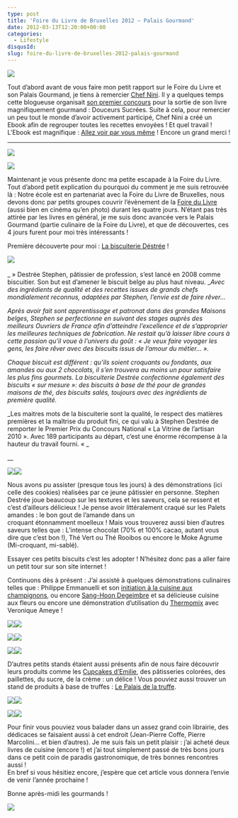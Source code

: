 ```yaml
---
type: post
title: 'Foire du Livre de Bruxelles 2012 – Palais Gourmand'
date: 2012-03-13T12:20:00+00:00
categories: 
  - Lifestyle
disqusId: 
slug: foire-du-livre-de-bruxelles-2012-palais-gourmand
---
```


[![](http://2.bp.blogspot.com/-OgeecPjU8BI/T18f8erM3xI/AAAAAAAAB2w/n2d7yizWs5E/s640/ebook-concours.png)](http://2.bp.blogspot.com/-OgeecPjU8BI/T18f8erM3xI/AAAAAAAAB2w/n2d7yizWs5E/s1600/ebook-concours.png)

Tout d’abord avant de vous faire mon petit rapport sur le Foire du Livre et son Palais Gourmand, je tiens à remercier [Chef Nini](http://www.chefnini.com/). Il y a quelques temps cette blogueuse organisait [son premier concours](http://www.chefnini.com/concours-chefnini-douceurs-sucrees/) pour la sortie de son livre magnifiquement gourmand : Douceurs Sucrées. Suite à cela, pour remercier un peu tout le monde d’avoir activement participé, Chef Nini a créé un Ebook afin de regrouper toutes les recettes envoyées ! Et quel travail ! L’Ebook est magnifique : [Allez voir par vous même](http://www.calameo.com/read/00123180270fd6d9ca12f) ! Encore un grand merci !

__________

[![](http://1.bp.blogspot.com/-doiUN_eUrxs/T18r94-6lQI/AAAAAAAAB4w/oPVNOwp1cYI/s640/FLB_Logo_hori_quadri-2011-11.jpg)](http://www.flb.be/)

[![](http://3.bp.blogspot.com/-ww0NaecwfnU/T18hQfjvD5I/AAAAAAAAB24/brhapDaj0oI/s400/20120302_FDL_Vendredi_Aprem__0133.jpg)](http://3.bp.blogspot.com/-ww0NaecwfnU/T18hQfjvD5I/AAAAAAAAB24/brhapDaj0oI/s1600/20120302_FDL_Vendredi_Aprem__0133.jpg)

Maintenant je vous présente donc ma petite escapade à la Foire du Livre. Tout d’abord petit explication du pourquoi du comment je me suis retrouvée là : Notre école est en partenariat avec la Foire du Livre de Bruxelles, nous devons donc par petits groupes couvrir l’évènement de la [Foire du Livre](http://www.flb.be/) (aussi bien en cinéma qu’en photo) durant les quatre jours. N’étant pas très attirée par les livres en général, je me suis donc avancée vers le Palais Gourmand (partie culinaire de la Foire du Livre), et que de découvertes, ces 4 jours furent pour moi très intéressants !

Première découverte pour moi : [La biscuiterie Déstrée](http://www.biscuiteriedestree.be/) !

[![](http://1.bp.blogspot.com/-Rs4LzJpXAxk/T18hvUT9llI/AAAAAAAAB3I/HodfsUSCa1Q/s400/20120303_FDL_Stephen_Destr%C3%A9e_03.jpg)](http://1.bp.blogspot.com/-Rs4LzJpXAxk/T18hvUT9llI/AAAAAAAAB3I/HodfsUSCa1Q/s1600/20120303_FDL_Stephen_Destr%C3%A9e_03.jpg) 

_ » Destrée Stephen, pâtissier de profession, s’est lancé en 2008 comme biscuitier. Son but est d’amener le biscuit belge au plus haut niveau. __Avec des ingrédients de qualité et des recettes issues de grands chefs mondialement reconnus, adaptées par Stephen, l’envie est de faire rêver…_

_Après avoir fait sont apprentissage et patronat dans des grandes Maisons belges, Stephen se perfectionne en suivant des stages auprès des meilleurs Ouvriers de France afin d’atteindre l’excellence et de s’approprier les meilleures techniques de fabrication. Ne restait qu’à laisser libre cours à cette passion qu’il voue à l’univers du goût : <cite>« Je veux faire voyager les gens, les faire rêver avec des biscuits issus de l’amour du métier… »</cite>._

_Chaque biscuit est différent : qu’ils soient croquants ou fondants, aux amandes ou aux 2 chocolats, il s’en trouvera au moins un pour satisfaire les plus fins gourmets. La biscuiterie Destrée confectionne également des biscuits « sur mesure »: des biscuits à base de thé pour de grandes maisons de thé, des biscuits salés, toujours avec des ingrédients de première qualité._

_Les maitres mots de la biscuiterie sont la qualité, le respect des matières premières et la maîtrise du produit fini, ce qui valu à Stephen Destrée de remporter le Premier Prix du Concours National « La Vitrine de l’artisan 2010 ». Avec 189 participants au départ, c’est une énorme récompense à la hauteur du travail fourni. « _

 __ 

[![](http://3.bp.blogspot.com/-p-6uyUXSz1U/T18iWFD3rUI/AAAAAAAAB3Q/XMKBQ94T_tg/s320/20120303_FDL_Samedi_Matin_0213.jpg)](http://3.bp.blogspot.com/-p-6uyUXSz1U/T18iWFD3rUI/AAAAAAAAB3Q/XMKBQ94T_tg/s1600/20120303_FDL_Samedi_Matin_0213.jpg)[![](http://4.bp.blogspot.com/-yZeLiaaeBTI/T18iXIjNAUI/AAAAAAAAB3Y/0UqSqXed0wA/s320/20120303_FDL_Samedi_Matin_0226.jpg)](http://4.bp.blogspot.com/-yZeLiaaeBTI/T18iXIjNAUI/AAAAAAAAB3Y/0UqSqXed0wA/s1600/20120303_FDL_Samedi_Matin_0226.jpg)

Nous avons pu assister (presque tous les jours) à des démonstrations (ici celle des cookies) réalisées par ce jeune pâtissier en personne. Stephen Destrée joue beaucoup sur les textures et les saveurs, cela se ressent et c’est d’ailleurs délicieux ! Je pense avoir littéralement craqué sur les Palets amandes : le bon gout de l’amande dans un croquant étonnamment moelleux ! Mais vous trouverez aussi bien d’autres saveurs telles que : L’intense chocolat (70% et 100% cacao, autant vous dire que c’est bon !), Thé Vert ou Thé Rooibos ou encore le Moke Agrume (Mi-croquant, mi-sablé).

Essayer ces petits biscuits c’est les adopter ! N’hésitez donc pas a aller faire un petit tour sur son site internet !

Continuons dès à présent : J’ai assisté à quelques démonstrations culinaires telles que : Philippe Emmanuelli et son [initiation à la cuisine aux champignons](http://www.marabout.com/livre-une-initiation-a-la-cuisine-du-champignon-philippe-emanuelli-400640.html), ou encore [Sang-Hoon Degeimbre](http://www.airdutemps.be/) et sa délicieuse cuisine aux fleurs ou encore une démonstration d’utilisation du [Thermomix](http://monthermomix.be/) avec Veronique Ameye !  

[![](http://2.bp.blogspot.com/-rVk13nAxtjc/T18ltpu0AEI/AAAAAAAAB3g/UpknitY_Oic/s320/20120302_FDL_Vendredi_Aprem__0155.jpg)](http://2.bp.blogspot.com/-rVk13nAxtjc/T18ltpu0AEI/AAAAAAAAB3g/UpknitY_Oic/s1600/20120302_FDL_Vendredi_Aprem__0155.jpg)[![](http://4.bp.blogspot.com/-kIZ20tnPuZc/T18luPHAFbI/AAAAAAAAB3o/TZLrF3ioNO8/s320/20120302_FDL_Vendredi_Aprem__0157.jpg)](http://4.bp.blogspot.com/-kIZ20tnPuZc/T18luPHAFbI/AAAAAAAAB3o/TZLrF3ioNO8/s1600/20120302_FDL_Vendredi_Aprem__0157.jpg)

[![](http://1.bp.blogspot.com/-3_fEhgjtJ6c/T18lvEeK0SI/AAAAAAAAB3w/wEGnrepOCQM/s320/20120303_FDL_Samedi_Matin_0283.jpg)](http://1.bp.blogspot.com/-3_fEhgjtJ6c/T18lvEeK0SI/AAAAAAAAB3w/wEGnrepOCQM/s1600/20120303_FDL_Samedi_Matin_0283.jpg)[![](http://4.bp.blogspot.com/-yjOOl_B9jQQ/T18lwZBju0I/AAAAAAAAB34/dHeyhU98hQ0/s320/20120303_FDL_Samedi_Matin_0323.jpg)](http://4.bp.blogspot.com/-yjOOl_B9jQQ/T18lwZBju0I/AAAAAAAAB34/dHeyhU98hQ0/s1600/20120303_FDL_Samedi_Matin_0323.jpg)

[![](http://1.bp.blogspot.com/-_t-dpReREM4/T18lyuq0QXI/AAAAAAAAB4A/yoHb1sTAdF8/s320/20120305_FDL_Lundi_Matin_0394.jpg)](http://1.bp.blogspot.com/-_t-dpReREM4/T18lyuq0QXI/AAAAAAAAB4A/yoHb1sTAdF8/s1600/20120305_FDL_Lundi_Matin_0394.jpg)[![](http://1.bp.blogspot.com/-tHHyYjURSnc/T18lz8GaBrI/AAAAAAAAB4I/fVePFnLRAJQ/s320/20120305_FDL_Lundi_Matin_0407.jpg)](http://1.bp.blogspot.com/-tHHyYjURSnc/T18lz8GaBrI/AAAAAAAAB4I/fVePFnLRAJQ/s1600/20120305_FDL_Lundi_Matin_0407.jpg)

D’autres petits stands étaient aussi présents afin de nous faire découvrir leurs produits comme les [Cupcakes d’Emilie](http://www.lescupcakesdemilie.be/), des pâtisseries colorées, des paillettes, du sucre, de la crème : un délice ! Vous pouviez aussi trouver un stand de produits à base de truffes : [Le Palais de la truffe](http://eurotartufi.com/).

[![](http://3.bp.blogspot.com/-aNys-7tnjXE/T18pPOVCiOI/AAAAAAAAB4Q/_GzS5IKcVPo/s320/20120229_FDL_Vernissage_0022.jpg)](http://www.lescupcakesdemilie.be/)[![](http://3.bp.blogspot.com/-EVZ-HZOisok/T18pRi8ISSI/AAAAAAAAB4g/OIzTCY9_cXA/s320/20120305_FDL_Lundi_Matin_0368.jpg)](http://www.lescupcakesdemilie.be/)

[![](http://3.bp.blogspot.com/-wslZTQLhcd4/T18pQQNLwCI/AAAAAAAAB4Y/iCKdLP_L0ZE/s320/20120305_FDL_Lundi_Matin_0348.jpg)](http://eurotartufi.com/)[![](http://3.bp.blogspot.com/-KVUvmu9g4e0/T18pS2x-CtI/AAAAAAAAB4o/uvN1txWHAzY/s320/20120305_FDL_Lundi_Matin_0374.jpg)](http://eurotartufi.com/)

Pour finir vous pouviez vous balader dans un assez grand coin librairie, des dédicaces se faisaient aussi à cet endroit (Jean-Pierre Coffe, Pierre Marcolini… et bien d’autres). Je me suis fais un petit plaisir : j’ai acheté deux livres de cuisine (encore !) et j’ai tout simplement passé de très bons jours dans ce petit coin de paradis gastronomique, de très bonnes rencontres aussi !  
En bref si vous hésitiez encore, j’espère que cet article vous donnera l’envie de venir l’année prochaine !

Bonne après-midi les gourmands !

[![](http://4.bp.blogspot.com/-2bLosyMFac4/TxhFg0sR2dI/AAAAAAAABec/Mzg1OnlXUmM/s1600/Signature+copie.jpg)](http://4.bp.blogspot.com/-2bLosyMFac4/TxhFg0sR2dI/AAAAAAAABec/Mzg1OnlXUmM/s1600/Signature+copie.jpg)